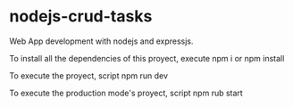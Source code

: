 # nodejs-crud-tasks
Web App development with nodejs and expressjs.

To install all the dependencies of this proyect, execute npm i or npm install

To execute the proyect, script npm run dev

To execute the production mode's proyect, script npm rub start
